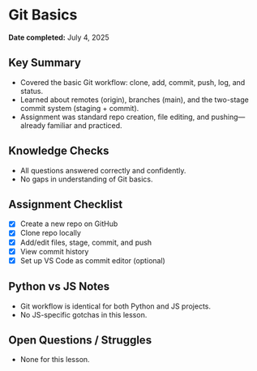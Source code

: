 # Git Basics

**Date completed:** July 4, 2025

## Key Summary
- Covered the basic Git workflow: clone, add, commit, push, log, and status.
- Learned about remotes (origin), branches (main), and the two-stage commit system (staging + commit).
- Assignment was standard repo creation, file editing, and pushing—already familiar and practiced.

## Knowledge Checks
- All questions answered correctly and confidently.
- No gaps in understanding of Git basics.

## Assignment Checklist
- [x] Create a new repo on GitHub
- [x] Clone repo locally
- [x] Add/edit files, stage, commit, and push
- [x] View commit history
- [x] Set up VS Code as commit editor (optional)

## Python vs JS Notes
- Git workflow is identical for both Python and JS projects.
- No JS-specific gotchas in this lesson.

## Open Questions / Struggles
- None for this lesson.

